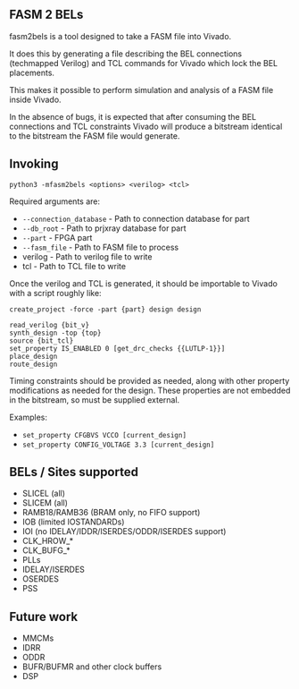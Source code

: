 FASM 2 BELs
-----------

fasm2bels is a tool designed to take a FASM file into Vivado.

It does this by generating a file describing the BEL connections (techmapped
Verilog) and TCL commands for Vivado which lock the BEL placements.

This makes it possible to perform simulation and analysis of a FASM file inside
Vivado.

In the absence of bugs, it is expected that after consuming the BEL
connections and TCL constraints Vivado will produce a bitstream identical to
the bitstream the FASM file would generate.

Invoking
--------

`python3 -mfasm2bels <options> <verilog> <tcl>`

Required arguments are:
 - `--connection_database` - Path to connection database for part
 - `--db_root` - Path to prjxray database for part
 - `--part` - FPGA part
 - `--fasm_file` - Path to FASM file to process
 - verilog - Path to verilog file to write
 - tcl - Path to TCL file to write

Once the verilog and TCL is generated, it should be importable to Vivado with
a script roughly like:

```
create_project -force -part {part} design design

read_verilog {bit_v}
synth_design -top {top}
source {bit_tcl}
set_property IS_ENABLED 0 [get_drc_checks {{LUTLP-1}}]
place_design
route_design
```

Timing constraints should be provided as needed, along with other property
modifications as needed for the design.  These properties are not embedded in
the bitstream, so must be supplied external.

Examples:
 - `set_property CFGBVS VCCO [current_design]`
 - `set_property CONFIG_VOLTAGE 3.3 [current_design]`

BELs / Sites supported
----------------------

- SLICEL (all)
- SLICEM (all)
- RAMB18/RAMB36 (BRAM only, no FIFO support)
- IOB (limited IOSTANDARDs)
- IOI (no IDELAY/IDDR/ISERDES/ODDR/ISERDES support)
- CLK\_HROW\_\*
- CLK\_BUFG\_\*
- PLLs
- IDELAY/ISERDES
- OSERDES
- PSS

Future work
-----------
 - MMCMs
 - IDRR
 - ODDR
 - BUFR/BUFMR and other clock buffers
 - DSP
